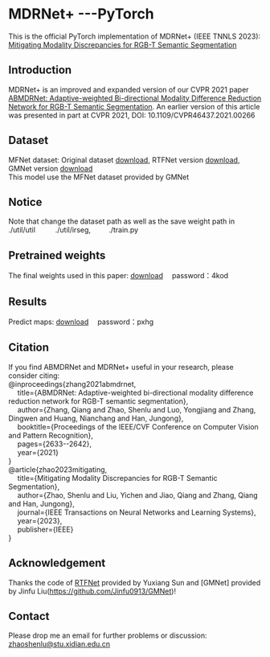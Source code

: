 # MDRNet+ ---PyTorch
This is the official PyTorch implementation of MDRNet+ (IEEE TNNLS 2023): [Mitigating Modality Discrepancies for RGB-T Semantic Segmentation](https://ieeexplore.ieee.org/document/10008228)
## Introduction
MDRNet+ is an improved and expanded version of our CVPR 2021 paper [ABMDRNet: Adaptive-weighted Bi-directional Modality Difference Reduction Network for RGB-T Semantic Segmentation](https://ieeexplore.ieee.org/document/9578077). An earlier version of this article was presented in part at CVPR 2021, DOI: 10.1109/CVPR46437.2021.00266
## Dataset
MFNet dataset: Original dataset [download](https://www.mi.t.u-tokyo.ac.jp/static/projects/mil_multispectral/), RTFNet version [download](https://github.com/yuxiangsun/RTFNet), GMNet version [download](https://github.com/Jinfu0913/GMNet)  
This model use the MFNet dataset provided by GMNet
## Notice
Note that change the dataset path as well as the save weight path in  
./util/util &ensp; &ensp;&ensp; &ensp;./util/irseg,&ensp; &ensp;&ensp; &ensp;./train.py
## Pretrained weights
The final weights used in this paper: [download](https://pan.baidu.com/s/1wolrOPNvQrOrIQtrwGm_jw) &ensp;&ensp;password：4kod
## Results
Predict maps: [download](https://pan.baidu.com/s/1KL65FQBue8Q5MIdayE-7Sg) &ensp;&ensp;password：pxhg
## Citation
If you find ABMDRNet and MDRNet+ useful in your research, please consider citing:<br>
@inproceedings{zhang2021abmdrnet,  
              &ensp; &ensp;title={ABMDRNet: Adaptive-weighted bi-directional modality difference reduction network for RGB-T semantic segmentation},  
              &ensp; &ensp;author={Zhang, Qiang and Zhao, Shenlu and Luo, Yongjiang and Zhang, Dingwen and Huang, Nianchang and Han, Jungong},  
  &ensp; &ensp;booktitle={Proceedings of the IEEE/CVF Conference on Computer Vision and Pattern Recognition},  
  &ensp; &ensp;pages={2633--2642},  
  &ensp; &ensp;year={2021}  
}    <br>
@article{zhao2023mitigating,  
  &ensp; &ensp;title={Mitigating Modality Discrepancies for RGB-T Semantic Segmentation},  
  &ensp; &ensp;author={Zhao, Shenlu and Liu, Yichen and Jiao, Qiang and Zhang, Qiang and Han, Jungong},  
  &ensp; &ensp;journal={IEEE Transactions on Neural Networks and Learning Systems},  
  &ensp; &ensp;year={2023},  
  &ensp; &ensp;publisher={IEEE}  
}
## Acknowledgement
Thanks the code of [RTFNet](https://github.com/yuxiangsun/RTFNet) provided by Yuxiang Sun and [GMNet] provided by Jinfu Liu(https://github.com/Jinfu0913/GMNet)!
## Contact
Please drop me an email for further problems or discussion: zhaoshenlu@stu.xidian.edu.cn
